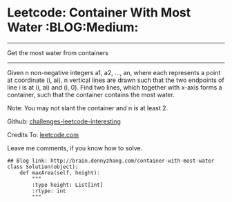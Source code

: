 # Leetcode: Container With Most Water     :BLOG:Medium:


---

Get the most water from containers  

---

Given n non-negative integers a1, a2, &#x2026;, an, where each represents a point at coordinate (i, ai). n vertical lines are drawn such that the two endpoints of line i is at (i, ai) and (i, 0). Find two lines, which together with x-axis forms a container, such that the container contains the most water.  

Note: You may not slant the container and n is at least 2.  

Github: [challenges-leetcode-interesting](https://github.com/DennyZhang/challenges-leetcode-interesting/tree/master/container-with-most-water)  

Credits To: [leetcode.com](https://leetcode.com/problems/container-with-most-water/description/)  

Leave me comments, if you know how to solve.  

    ## Blog link: http://brain.dennyzhang.com/container-with-most-water
    class Solution(object):
        def maxArea(self, height):
            """
            :type height: List[int]
            :rtype: int
            """